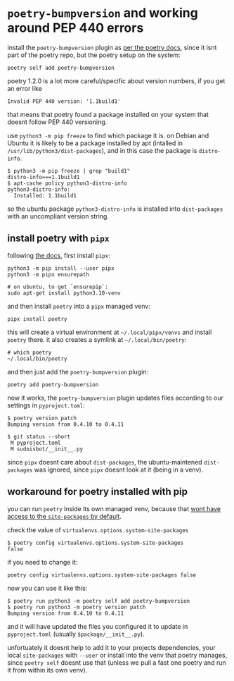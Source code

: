 # `poetry-bumpversion` and working around PEP 440 errors

install the `poetry-bumpversion` plugin as [per the poetry
docs](https://python-poetry.org/docs/plugins/#the-self-add-command),
since it isnt part of the poetry repo, but the poetry setup on the
system:

```shell
poetry self add poetry-bumpversion
```

poetry 1.2.0 is a lot more careful/specific about version numbers, if
you get an error like

```
Invalid PEP 440 version: '1.1build1'
```

that means that poetry found a package installed on your system that
doesnt follow PEP 440 versioning.

use `python3 -m pip freeze` to find which package it is. on Debian and
Ubuntu it is likely to be a package installed by apt (intalled in
`/usr/lib/python3/dist-packages`), and in this case the package is
`distro-info`.

```shell
$ python3 -m pip freeze | grep "build1"
distro-info===1.1build1
$ apt-cache policy python3-distro-info
python3-distro-info:
  Installed: 1.1build1
```

so the ubuntu package `python3-distro-info` is installed into
`dist-packages` with an uncompliant version string.

## install poetry with `pipx`

following [the docs](https://python-poetry.org/docs/#installing-with-pipx),
first install `pipx`:

```shell
python3 -m pip install --user pipx
python3 -m pipx ensurepath

# on ubuntu, to get `ensurepip`:
sudo apt-get install python3.10-venv
```

and then install `poetry` into a `pipx` managed venv:

```shell
pipx install poetry
```

this will create a virtual environment at `~/.local/pipx/venvs` and
install `poetry` there. it also creates a symlink at `~/.local/bin/poetry`:

```shell
# which poetry
~/.local/bin/poetry
```

and then just add the `poetry-bumpversion` plugin:

```shell
poetry add poetry-bumpversion
```

now it works, the `poetry-bumpversion` plugin updates files according to our settings in `pyproject.toml`:

```shell
$ poetry version patch
Bumping version from 0.4.10 to 0.4.11

$ git status --short
 M pyproject.toml
 M sudoisbot/__init__.py

```

since `pipx` doesnt care about `dist-packages`, the ubuntu-maintened
`dist-packages` was ignored, since `pipx` doesnt look at it (being in
a venv).


## workaround for poetry installed with pip

you can run `poetry` inside its own managed venv, because that [wont
have access to the `site-packages` by
default](https://python-poetry.org/docs/plugins/#the-self-add-command).

check the value of `virtualenvs.options.system-site-packages`

```shell
$ poetry config virtualenvs.options.system-site-packages
false
```

if you need to change it:

```shell
poetry config virtualenvs.options.system-site-packages false
```

now you can use it like this:

```shell
$ poetry run python3 -m poetry self add poetry-bumpversion
$ poetry run python3 -m poetry version patch
Bumping version from 0.4.10 to 0.4.11
```

and it will have updated the files you configured it to update in
`pyproject.toml` (usually `$package/__init__.py`).

unfortuately it doesnt help to add it to your projects dependencies,
your local `site-packages` with `--user` or install into the venv that
poetry manages, since `poetry self` doesnt use that (unless we pull a
fast one poetry and run it from within its own venv).
